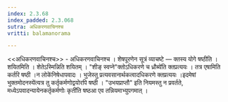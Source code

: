 ```yaml
---
index: 2.3.68
index_padded: 2.3.068
sutra: अधिकरणवाचिनश्च
vritti: balamanorama

---
```

<<अधिकरणवाचिनश्च>> - अधिकरणवाचिनश्च । शेषपूरणेन सूत्रं व्याचष्टे — क्तस्य योगे षष्ठीति । शयितमिति । शेतेऽस्मिन्निति शयितम् । "शीङ् स्वप्ने"क्तोऽधिकरणे च ध्रौब्ये॑ति क्तप्रत्ययः । तत्र एषामिति कर्तरि षष्ठी ।न लोके॑निषेधापवादः । भुजेस्तु प्रत्यवसानार्थकत्वादधिकरणे क्तप्रत्ययः ।इदमेषां भुक्तमोदनस्ये॑त्यत्र तु कर्तृकर्मणोद्वयोरपि षष्ठी । "उभयप्राप्तौ" इति नियमस्तु न प्रवर्तते, मध्येऽपवादन्यायेनकर्तृकर्मणोः कृती॑ति षष्ठआ एव तन्नियमाभ्युपगमात् । 